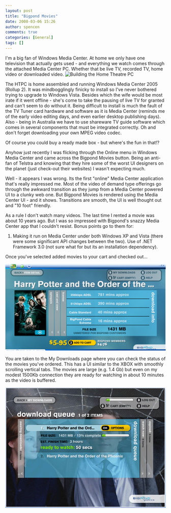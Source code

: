 ```yaml
---
layout: post
title: "Bigpond Movies"
date: 2008-03-06 15:26
author: spencen
comments: true
categories: [General]
tags: []
---
```



I'm a big fan of Windows Media Center. At home we only have one television that actually gets used - and everything we watch comes through the attached Media Center PC. Whether that be live TV, recorded TV, home video or downloaded video. ![Building the Home Theatre PC](/images/DSC04682.jpg)
 

The HTPC is home assembled and running Windows Media Center 2005 (Rollup 2). It was mindbogglingly finicky to install so I've never bothered trying to upgrade to Windows Vista. Besides which the wife would be most irate if it went offline - she's come to take the pausing of live TV for granted and can't seem to do without it. Being difficult to install is much the fault of the TV Tuner card hardware and software as it is Media Center (reminds me of the early video editing days, and even earlier desktop publishing days). Also - being in Australia we have to use shareware TV guide software which comes in several components that must be integrated correctly. Oh and don't forget downloading your own MPEG video codec. 
 

Of course you could buy a ready made box - but where's the fun in that!?
 

Anyhow just recently I was flicking through the Online menu in Windows Media Center and came across the Bigpond Movies button. Being an anti-fan of Telstra and knowing that they hire some of the worst UI designers on the planet (just check-out their websites) I wasn't expecting much.
 

Well - it appears I was wrong. Its the first "online" Media Center application that's really impressed me. Most of the video of demand type offerings go through the awkward transition as they jump from a Media Center powered UI to a clunky web one. But Bigpond Movies is rendered using the Media Center UI - and it shows. Transitions are smooth, the UI is well thought out and "10 foot" friendly. 
 

As a rule I don't watch many videos. The last time I rented a movie was about 10 years ago. But I was so impressed with Bigpond's snazzy Media Center app that I couldn't resist. Bonus points go to them for:
 

1.  Making it run on Media Center under both Windows XP and Vista (there were some significant API changes between the two).  Use of .NET Framework 3.0 (not sure what for but its an installation dependency). 

Once you've selected added movies to your cart and checked out...
 

![Bigpond Movies Move Download Info](/images/Bigpond%20Movies%20Move%20Download%20Info.png)
 

You are taken to the My Downloads page where you can check the status of the movies you've ordered. This has a UI similar to the XBOX with smoothly scrolling vertical tabs. The movies are large (e.g. 1.4 Gb) but even on my modest 1500Kb connection they are ready for watching in about 10 minutes as the video is buffered.
 

![Bigpond Movies](/images/Bigpond%20Movies.png)


